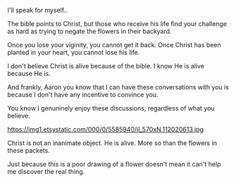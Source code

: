I'll speak for myself..

The bible points to Christ, but those who receive his life find your challenge as hard as trying to negate the flowers in their backyard.

Once you lose your viginity, you cannot get it back.
Once Christ has been planted in your heart, you cannot lose his life.

I don't believe Christ is alive because of the bible.
I know He is alive because He is.

And frankly, Aaron you know that I can have these conversations with you is because I don't have any incentive to convince you.

You know I genuninely enjoy these discussions, regardless of what you believe.

https://img1.etsystatic.com/000/0/5585940/il_570xN.112020613.jpg



Christ is not an inanimate object.
He is alive. More so than the flowers in these packets.

Just because this is a poor drawing of a flower doesn't mean it can't help me discover the real thing.

